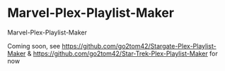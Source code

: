 # Marvel-Plex-Playlist-Maker
Marvel-Plex-Playlist-Maker


Coming soon, see https://github.com/go2tom42/Stargate-Plex-Playlist-Maker & https://github.com/go2tom42/Star-Trek-Plex-Playlist-Maker for now
